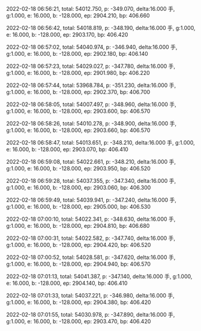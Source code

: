 2022-02-18 06:56:21, total: 54012.750, p: -349.070, delta:16.000 手, g:1.000, e: 16.000, b: -128.000, ep: 2904.210, bp: 406.660

2022-02-18 06:56:42, total: 54018.819, p: -348.190, delta:16.000 手, g:1.000, e: 16.000, b: -128.000, ep: 2903.170, bp: 406.420

2022-02-18 06:57:02, total: 54040.974, p: -346.940, delta:16.000 手, g:1.000, e: 16.000, b: -128.000, ep: 2902.180, bp: 406.140

2022-02-18 06:57:23, total: 54029.027, p: -347.780, delta:16.000 手, g:1.000, e: 16.000, b: -128.000, ep: 2901.980, bp: 406.220

2022-02-18 06:57:44, total: 53968.784, p: -351.230, delta:16.000 手, g:1.000, e: 16.000, b: -128.000, ep: 2902.370, bp: 406.700

2022-02-18 06:58:05, total: 54007.497, p: -348.960, delta:16.000 手, g:1.000, e: 16.000, b: -128.000, ep: 2903.600, bp: 406.570

2022-02-18 06:58:26, total: 54010.278, p: -348.900, delta:16.000 手, g:1.000, e: 16.000, b: -128.000, ep: 2903.660, bp: 406.570

2022-02-18 06:58:47, total: 54013.651, p: -348.210, delta:16.000 手, g:1.000, e: 16.000, b: -128.000, ep: 2903.070, bp: 406.410

2022-02-18 06:59:08, total: 54022.661, p: -348.210, delta:16.000 手, g:1.000, e: 16.000, b: -128.000, ep: 2903.950, bp: 406.520

2022-02-18 06:59:28, total: 54037.355, p: -347.340, delta:16.000 手, g:1.000, e: 16.000, b: -128.000, ep: 2903.060, bp: 406.300

2022-02-18 06:59:49, total: 54039.941, p: -347.240, delta:16.000 手, g:1.000, e: 16.000, b: -128.000, ep: 2905.000, bp: 406.530

2022-02-18 07:00:10, total: 54022.341, p: -348.630, delta:16.000 手, g:1.000, e: 16.000, b: -128.000, ep: 2904.810, bp: 406.680

2022-02-18 07:00:31, total: 54022.582, p: -347.740, delta:16.000 手, g:1.000, e: 16.000, b: -128.000, ep: 2904.420, bp: 406.520

2022-02-18 07:00:52, total: 54028.581, p: -347.620, delta:16.000 手, g:1.000, e: 16.000, b: -128.000, ep: 2904.940, bp: 406.570

2022-02-18 07:01:13, total: 54041.387, p: -347.140, delta:16.000 手, g:1.000, e: 16.000, b: -128.000, ep: 2904.140, bp: 406.410

2022-02-18 07:01:33, total: 54037.221, p: -346.980, delta:16.000 手, g:1.000, e: 16.000, b: -128.000, ep: 2904.380, bp: 406.420

2022-02-18 07:01:55, total: 54030.978, p: -347.890, delta:16.000 手, g:1.000, e: 16.000, b: -128.000, ep: 2903.470, bp: 406.420